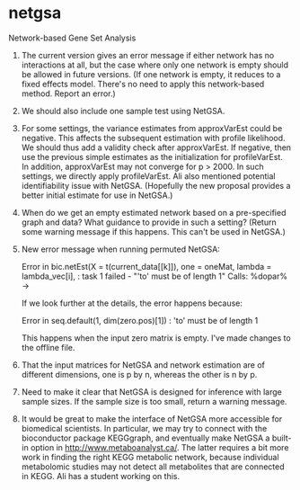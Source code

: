 # netgsa
Network-based Gene Set Analysis

1. The current version gives an error message if either network has no interactions at all, but the case where only one network is empty should be allowed in future versions. (If one network is empty, it reduces to a fixed effects model. There's no need to apply this network-based method. Report an error.)

2. We should also include one sample test using NetGSA.

3. For some settings, the variance estimates from approxVarEst could be negative. This affects the subsequent estimation with profile likelihood. We should thus add a validity check after approxVarEst. If negative, then use the previous simple estimates as the initialization for profileVarEst. In addition, approxVarEst may not converge for p > 2000. In such settings, we directly apply profileVarEst. Ali also mentioned potential identifiability issue with NetGSA. (Hopefully the new proposal provides a better initial estimate for use in NetGSA.)

4. When do we get an empty estimated network based on a pre-specified graph and data? What guidance to provide in such a setting? (Return some warning message if this happens. This can't be used in NetGSA.)

5. New error message when running permuted NetGSA: 
    
    Error in bic.netEst(X = t(current_data[[k]]), one = oneMat, lambda = lambda_vec[i],  :
      task 1 failed - "'to' must be of length 1"
    Calls: %dopar% -> 
    
    If we look further at the details, the error happens because:
    
    Error in seq.default(1, dim(zero.pos)[1]) : 'to' must be of length 1
 
    This happens when the input zero matrix is empty. I've made changes to the offline file.
6. That the input matrices for NetGSA and network estimation are of different dimensions, one is p by n, whereas the other is n by p. 

7. Need to make it clear that NetGSA is designed for inference with large sample sizes. If the sample size is too small, return a warning message. 

8. It would be great to make the interface of NetGSA more accessible for biomedical scientists. In particular, we may try to connect with the bioconductor package KEGGgraph, and eventually make NetGSA a built-in option in http://www.metaboanalyst.ca/. The latter requires a bit more work in finding the right KEGG metabolic network, because individual metabolomic studies may not detect all metabolites that are connected in KEGG. Ali has a student working on this. 
    
